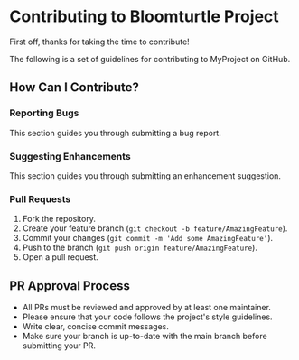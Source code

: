 # Contributing to Bloomturtle Project

First off, thanks for taking the time to contribute!

The following is a set of guidelines for contributing to MyProject on GitHub.

## How Can I Contribute?

### Reporting Bugs

This section guides you through submitting a bug report. 

### Suggesting Enhancements

This section guides you through submitting an enhancement suggestion.

### Pull Requests

1. Fork the repository.
2. Create your feature branch (`git checkout -b feature/AmazingFeature`).
3. Commit your changes (`git commit -m 'Add some AmazingFeature'`).
4. Push to the branch (`git push origin feature/AmazingFeature`).
5. Open a pull request.

## PR Approval Process

- All PRs must be reviewed and approved by at least one maintainer.
- Please ensure that your code follows the project's style guidelines.
- Write clear, concise commit messages.
- Make sure your branch is up-to-date with the main branch before submitting your PR.
